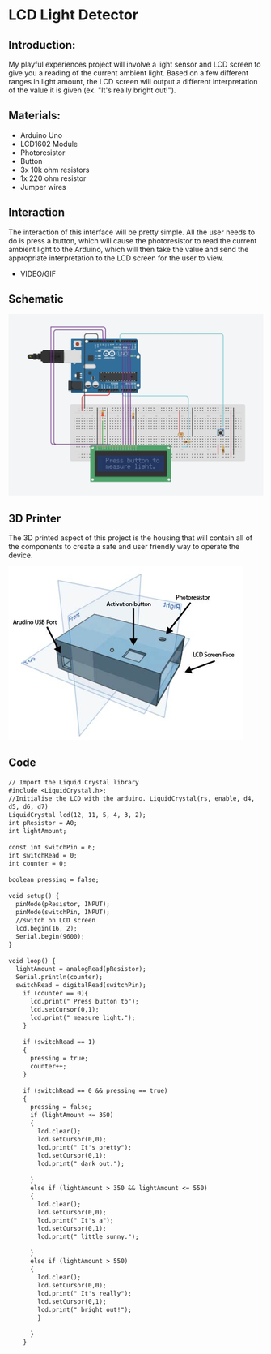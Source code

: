 # LCD Light Detector
## Introduction:
My playful experiences project will involve a light sensor and LCD screen to give you a reading of the current ambient light. Based on a few different ranges in light amount, the LCD screen will output a different interpretation of the value it is given (ex. "It's really bright out!").

## Materials:
- Arduino Uno
- LCD1602 Module
- Photoresistor
- Button 
- 3x 10k ohm resistors
- 1x 220 ohm resistor
- Jumper wires

## Interaction
The interaction of this interface will be pretty simple. All the user needs to do is press a button, which will cause the photoresistor to read the current ambient light to the Arduino, which will then take the value and send the appropriate interpretation to the LCD screen for the user to view. 

- VIDEO/GIF

## Schematic 
![Circuit Schematic](https://github.com/jfeinberg32/Physical-Computing/blob/master/LightCircuit.JPG)

## 3D Printer
The 3D printed aspect of this project is the housing that will contain all of the components to create a safe and user friendly way to operate the device.

![Circuit Housing](https://github.com/jfeinberg32/Physical-Computing/blob/master/LightCircuitHousing.jpg)

## Code
~~~
// Import the Liquid Crystal library
#include <LiquidCrystal.h>;
//Initialise the LCD with the arduino. LiquidCrystal(rs, enable, d4, d5, d6, d7)
LiquidCrystal lcd(12, 11, 5, 4, 3, 2);
int pResistor = A0;
int lightAmount;

const int switchPin = 6;
int switchRead = 0;
int counter = 0;

boolean pressing = false;

void setup() {
  pinMode(pResistor, INPUT);
  pinMode(switchPin, INPUT);
  //switch on LCD screen
  lcd.begin(16, 2);
  Serial.begin(9600);
}

void loop() {
  lightAmount = analogRead(pResistor);
  Serial.println(counter);
  switchRead = digitalRead(switchPin);
    if (counter == 0){
      lcd.print(" Press button to");
      lcd.setCursor(0,1);
      lcd.print(" measure light.");
    }

    if (switchRead == 1)
    {
      pressing = true;
      counter++;
    }

    if (switchRead == 0 && pressing == true)
    {
      pressing = false;
      if (lightAmount <= 350)
      {
        lcd.clear();
        lcd.setCursor(0,0);
        lcd.print(" It's pretty");
        lcd.setCursor(0,1);
        lcd.print(" dark out.");
      
      }
      else if (lightAmount > 350 && lightAmount <= 550)
      {
        lcd.clear();
        lcd.setCursor(0,0);
        lcd.print(" It's a");
        lcd.setCursor(0,1);
        lcd.print(" little sunny.");
       
      }
      else if (lightAmount > 550)
      {
        lcd.clear();
        lcd.setCursor(0,0);
        lcd.print(" It's really"); 
        lcd.setCursor(0,1);
        lcd.print(" bright out!");
        }

      }
    }
~~~ 
